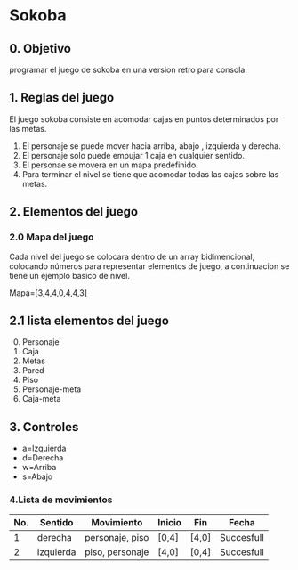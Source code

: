 # Sokoba
## 0. Objetivo 

programar el juego de sokoba en una version retro para consola.

## 1. Reglas del juego

El juego sokoba consiste en acomodar cajas en puntos determinados por las metas.

1. El personaje se puede mover hacia arriba, abajo , izquierda y derecha.
2. El personaje solo puede empujar 1 caja en cualquier sentido.
3. El personae se movera en un mapa predefinido.
4. Para terminar el nivel se tiene que acomodar todas las cajas sobre las metas.

## 2. Elementos del juego

### 2.0  Mapa del juego

Cada nivel del juego se colocara dentro de un array bidimencional, colocando números para representar elementos de juego, a continuacion se tiene un ejemplo basico de nivel.

Mapa=[3,4,4,0,4,4,3]

## 2.1 lista elementos del juego

0. Personaje
1. Caja
2. Metas
3. Pared
4. Piso
5. Personaje-meta
6. Caja-meta

## 3. Controles 
- a=Izquierda
- d=Derecha
- w=Arriba
- s=Abajo

### 4.Lista de movimientos

 | No. | Sentido | Movimiento | Inicio | Fin | Fecha  |
 | --- | ------- | ---------- | ------ | --- | ------ |
 | 1 | derecha | personaje, piso | [0,4] | [4,0] | Succesfull |
 | 2 | izquierda | piso, personaje | [4,0] | [0,4] | Succesfull |
